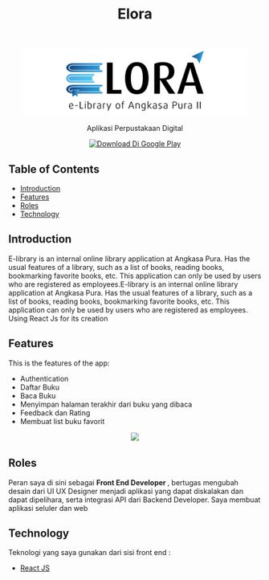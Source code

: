 <h1 align="center"> Elora </h1> <br>
<p align="center">
  <a>
    <img alt="GitPoint" title="GitPoint" src="https://github.com/DafaZakhulhaq27/portofolio_desc/blob/master/assets/elora_logo.png?raw=true" width="450">
  </a>
</p>

<p align="center">
  Aplikasi Perpustakaan Digital
</p>

<p align="center">

  <a href="https://play.google.com/store/apps/details?id=com.infomedia.ap2_internal">
    <img alt="Download Di Google Play" title="Google Play" src="http://i.imgur.com/mtGRPuM.png" width="140">
  </a>
</p>

<!-- START doctoc generated TOC please keep comment here to allow auto update -->
<!-- DON'T EDIT THIS SECTION, INSTEAD RE-RUN doctoc TO UPDATE -->
## Table of Contents

- [Introduction](#introduction)
- [Features](#features)
- [Roles](#roles)
- [Technology](#technology)

<!-- END doctoc generated TOC please keep comment here to allow auto update -->

## Introduction

E-library is an internal online library application at Angkasa Pura. Has the usual features of a library, such as a list of books, reading books, bookmarking favorite books, etc. This application can only be used by users who are registered as employees.E-library is an internal online library application at Angkasa Pura. Has the usual features of a library, such as a list of books, reading books, bookmarking favorite books, etc. This application can only be used by users who are registered as employees. Using React Js for its creation

## Features

This is the features of the app:

* Authentication
* Daftar Buku
* Baca Buku
* Menyimpan halaman terakhir dari buku yang dibaca
* Feedback dan Rating
* Membuat list buku favorit

<p align="center">
  <img src = "https://github.com/DafaZakhulhaq27/portofolio_desc/blob/master/assets/elora_ss.png?raw=true" width=700>
</p>

## Roles

Peran saya di sini sebagai <strong>Front End Developer </strong>, bertugas mengubah desain dari UI UX Designer menjadi aplikasi yang dapat diskalakan dan dapat dipelihara, serta integrasi API dari Backend Developer. Saya membuat aplikasi seluler dan web

## Technology
Teknologi yang saya gunakan dari sisi front end :
- [React JS](https://reactjs.org/)
